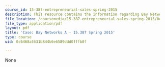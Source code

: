 ```yaml
---
course_id: 15-387-entrepreneurial-sales-spring-2015
description: This resource contains the information regarding Bay Networks A.
file_location: /coursemedia/15-387-entrepreneurial-sales-spring-2015/0e5468a5631b844b6e6589ddd0fffb0f_MIT15_387S15_Bay_Network_A.pdf
file_type: application/pdf
layout: pdf
title: 'Case: Bay Networks A - 15.387 Spring 2015'
type: course
uid: 0e5468a5631b844b6e6589ddd0fffb0f

---
```

None